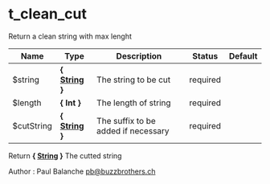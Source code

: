 # t_clean_cut

Return a clean string with max lenght



Name  |  Type  |  Description  |  Status  |  Default
------------  |  ------------  |  ------------  |  ------------  |  ------------
$string  |  **{ [String](http://php.net/manual/en/language.types.string.php) }**  |  The string to be cut  |  required  |
$length  |  **{ Int }**  |  The length of string  |  required  |
$cutString  |  **{ [String](http://php.net/manual/en/language.types.string.php) }**  |  The suffix to be added if necessary  |  required  |

Return **{ [String](http://php.net/manual/en/language.types.string.php) }** The cutted string

Author : Paul Balanche <pb@buzzbrothers.ch>